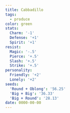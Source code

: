 ```yaml
---
title: Cabbadillo
tags:
  - produce
color: green
stats:
  Charm: '-1'
  Defense: '+1'
  Spirit: '+1'
resist:
  Magic: '-.5'
  Pierce: '+.5'
  Slash: '+.5'
  Strike: '+.5'
personality:
  Friendly: '+2'
  Lonely: '+2'
seeds:
  'Round + Oblong': '56.25'
  'Big + Big': '36.33'
  'Big + Round': '28.13'
date: 0000-00-00
---
```

